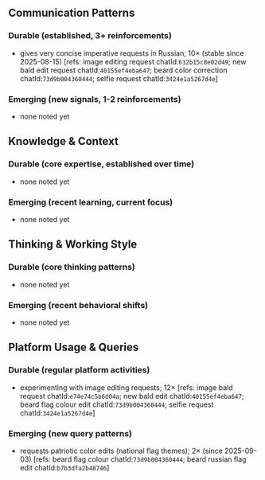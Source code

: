 ## Communication Patterns
### Durable (established, 3+ reinforcements)
- gives very concise imperative requests in Russian; 10× (stable since 2025-08-15) [refs: image editing request chatId:`612b15c8e02d49`; new bald edit request chatId:`40155ef4eba647`; beard color correction chatId:`73d9b004360444`; selfie request chatId:`3424e1a5267d4e`]

### Emerging (new signals, 1-2 reinforcements)
- none noted yet

## Knowledge & Context
### Durable (core expertise, established over time)
- none noted yet

### Emerging (recent learning, current focus)
- none noted yet

## Thinking & Working Style
### Durable (core thinking patterns)
- none noted yet

### Emerging (recent behavioral shifts)
- none noted yet

## Platform Usage & Queries
### Durable (regular platform activities)
- experimenting with image editing requests; 12× [refs: image bald request chatId:`e74e74c5b6d04a`; new bald edit chatId:`40155ef4eba647`; beard flag colour edit chatId:`73d9b004360444`; selfie request chatId:`3424e1a5267d4e`]

### Emerging (new query patterns)
- requests patriotic color edits (national flag themes); 2× (since 2025-09-03) [refs: beard flag colour chatId:`73d9b004360444`; beard russian flag edit chatId:`b7b3dfa2b48746`]